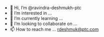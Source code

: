 - 👋 Hi, I’m @ravindra-deshmukh-ptc
- 👀 I’m interested in ...
- 🌱 I’m currently learning ...
- 💞️ I’m looking to collaborate on ...
- 📫 How to reach me ... rdeshmuk@ptc.com

<!---
ravindra-deshmukh-ptc/ravindra-deshmukh-ptc is a ✨ special ✨ repository because its `README.md` (this file) appears on your GitHub profile.
You can click the Preview link to take a look at your changes.
--->
